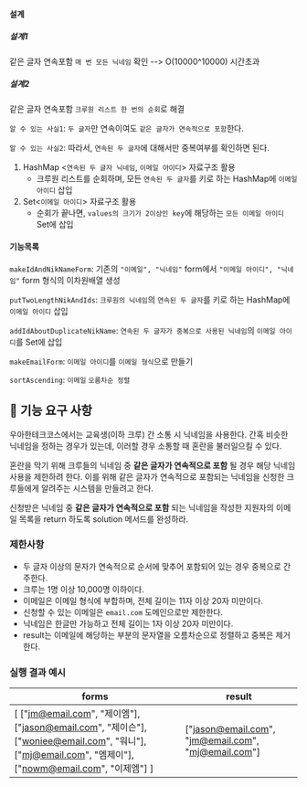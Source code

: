 #### 설계

##### 설계1

같은 글자 연속포함 `매 번 모든 닉네임` 확인 --> O(10000^10000) 시간초과

##### 설계2

같은 글자 연속포함 `크루원 리스트 한 번의 순회`로 해결

`알 수 있는 사실1`: `두 글자`만 연속이여도 `같은 글자가 연속적으로 포함`한다.

`알 수 있는 사실2`: 따라서, `연속된 두 글자`에 대해서만 중복여부를 확인하면 된다.

1. HashMap <`연속된 두 글자 닉네임`, `이메일 아이디`> 자료구조 활용
   - 크루원 리스트를 순회하며, 모든 `연속된 두 글자`를 키로 하는 HashMap에 `이메일 아이디` 삽입
2. Set<`이메일 아이디`> 자료구조 활용
   - 순회가 끝나면, `values의 크기가 2이상인 key`에 해당하는 `모든 이메일 아이디` Set에 삽입



#### 기능목록

`makeIdAndNikNameForm`: 기존의 `"이메일", "닉네임"` form에서 `"이메일 아이디", "닉네임"` form 형식의 이차원배열 생성

`putTwoLengthNikAndIds`: `크루원의 닉네임`의 `연속된 두 글자`를 키로 하는 HashMap에 `이메일 아이디` 삽입

`addIdAboutDuplicateNikName`: `연속된 두 글자가 중복으로 사용된 닉네임`의 `이메일 아이디`를 Set에 삽입

`makeEmailForm`: `이메일 아이디`를 `이메일 형식`으로 만들기

`sortAscending`: `이메일` `오름차순 정렬`







 

## 🚀 기능 요구 사항

우아한테크코스에서는 교육생(이하 크루) 간 소통 시 닉네임을 사용한다. 간혹 비슷한 닉네임을 정하는 경우가 있는데, 이러할 경우 소통할 때 혼란을 불러일으킬 수 있다.

혼란을 막기 위해 크루들의 닉네임 중 **같은 글자가 연속적으로 포함** 될 경우 해당 닉네임 사용을 제한하려 한다. 이를 위해 같은 글자가 연속적으로 포함되는 닉네임을 신청한 크루들에게 알려주는 시스템을 만들려고 한다.


신청받은 닉네임 중 **같은 글자가 연속적으로 포함** 되는 닉네임을 작성한 지원자의 이메일 목록을 return 하도록 solution 메서드를 완성하라.

### 제한사항

- 두 글자 이상의 문자가 연속적으로 순서에 맞추어 포함되어 있는 경우 중복으로 간주한다.
- 크루는 1명 이상 10,000명 이하이다.
- 이메일은 이메일 형식에 부합하며, 전체 길이는 11자 이상 20자 미만이다.
- 신청할 수 있는 이메일은 `email.com` 도메인으로만 제한한다.
- 닉네임은 한글만 가능하고 전체 길이는 1자 이상 20자 미만이다.
- result는 이메일에 해당하는 부분의 문자열을 오름차순으로 정렬하고 중복은 제거한다.

### 실행 결과 예시

| forms | result |
| --- | --- |
| [ ["jm@email.com", "제이엠"], ["jason@email.com", "제이슨"], ["woniee@email.com", "워니"], ["mj@email.com", "엠제이"], ["nowm@email.com", "이제엠"] ] | ["jason@email.com", "jm@email.com", "mj@email.com"] |
